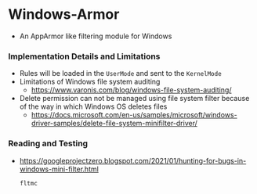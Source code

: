 # Windows-Armor

- An AppArmor like filtering module for Windows


### Implementation Details and Limitations
- Rules will be loaded in the `UserMode` and sent to the `KernelMode`
- Limitations of Windows file system auditing
	- https://www.varonis.com/blog/windows-file-system-auditing/
- Delete permission can not be managed using file system filter because of the way in which Windows OS deletes files
	- https://docs.microsoft.com/en-us/samples/microsoft/windows-driver-samples/delete-file-system-minifilter-driver/


### Reading and Testing
- https://googleprojectzero.blogspot.com/2021/01/hunting-for-bugs-in-windows-mini-filter.html
	<!-- REFER: https://stackoverflow.com/questions/20303826/highlight-bash-shell-code-in-markdown-files -->
	```bash
	fltmc
	```


